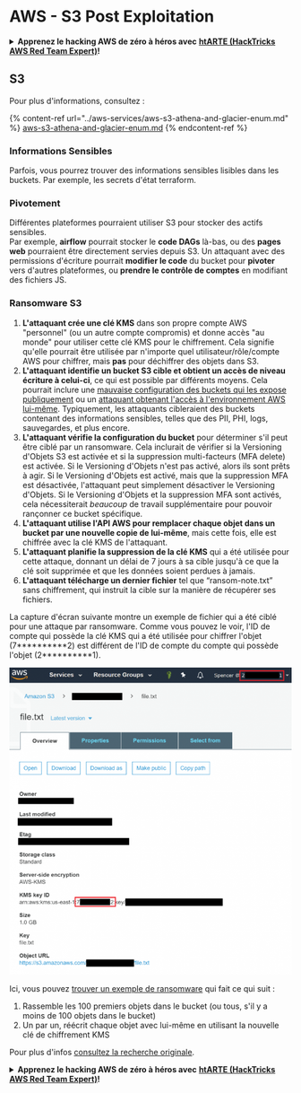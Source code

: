 # AWS - S3 Post Exploitation

<details>

<summary><strong>Apprenez le hacking AWS de zéro à héros avec</strong> <a href="https://training.hacktricks.xyz/courses/arte"><strong>htARTE (HackTricks AWS Red Team Expert)</strong></a><strong>!</strong></summary>

Autres moyens de soutenir HackTricks :

* Si vous souhaitez voir votre **entreprise annoncée dans HackTricks** ou **télécharger HackTricks en PDF**, consultez les [**PLANS D'ABONNEMENT**](https://github.com/sponsors/carlospolop)!
* Obtenez le [**merchandising officiel PEASS & HackTricks**](https://peass.creator-spring.com)
* Découvrez [**La Famille PEASS**](https://opensea.io/collection/the-peass-family), notre collection d'[**NFTs exclusifs**](https://opensea.io/collection/the-peass-family)
* **Rejoignez le** 💬 [**groupe Discord**](https://discord.gg/hRep4RUj7f) ou le [**groupe telegram**](https://t.me/peass) ou **suivez** moi sur **Twitter** 🐦 [**@carlospolopm**](https://twitter.com/carlospolopm)**.**
* **Partagez vos astuces de hacking en soumettant des PRs aux dépôts github** [**HackTricks**](https://github.com/carlospolop/hacktricks) et [**HackTricks Cloud**](https://github.com/carlospolop/hacktricks-cloud).

</details>

## S3

Pour plus d'informations, consultez :

{% content-ref url="../aws-services/aws-s3-athena-and-glacier-enum.md" %}
[aws-s3-athena-and-glacier-enum.md](../aws-services/aws-s3-athena-and-glacier-enum.md)
{% endcontent-ref %}

### Informations Sensibles

Parfois, vous pourrez trouver des informations sensibles lisibles dans les buckets. Par exemple, les secrets d'état terraform.

### Pivotement

Différentes plateformes pourraient utiliser S3 pour stocker des actifs sensibles.\
Par exemple, **airflow** pourrait stocker le **code DAGs** là-bas, ou des **pages web** pourraient être directement servies depuis S3. Un attaquant avec des permissions d'écriture pourrait **modifier le code** du bucket pour **pivoter** vers d'autres plateformes, ou **prendre le contrôle de comptes** en modifiant des fichiers JS.

### Ransomware S3

1. **L'attaquant crée une clé KMS** dans son propre compte AWS "personnel" (ou un autre compte compromis) et donne accès "au monde" pour utiliser cette clé KMS pour le chiffrement. Cela signifie qu'elle pourrait être utilisée par n'importe quel utilisateur/rôle/compte AWS pour chiffrer, mais **pas** pour déchiffrer des objets dans S3.
2. **L'attaquant identifie un bucket S3 cible et obtient un accès de niveau écriture à celui-ci**, ce qui est possible par différents moyens. Cela pourrait inclure une [mauvaise configuration des buckets qui les expose publiquement](https://rhinosecuritylabs.com/penetration-testing/penetration-testing-aws-storage/) ou un [attaquant obtenant l'accès à l'environnement AWS lui-même](https://rhinosecuritylabs.com/penetration-testing/penetration-testing-aws-storage/). Typiquement, les attaquants cibleraient des buckets contenant des informations sensibles, telles que des PII, PHI, logs, sauvegardes, et plus encore.
3. **L'attaquant vérifie la configuration du bucket** pour déterminer s'il peut être ciblé par un ransomware. Cela inclurait de vérifier si la Versioning d'Objets S3 est activée et si la suppression multi-facteurs (MFA delete) est activée. Si le Versioning d'Objets n'est pas activé, alors ils sont prêts à agir. Si le Versioning d'Objets est activé, mais que la suppression MFA est désactivée, l'attaquant peut simplement désactiver le Versioning d'Objets. Si le Versioning d'Objets et la suppression MFA sont activés, cela nécessiterait _beaucoup_ de travail supplémentaire pour pouvoir rançonner ce bucket spécifique.
4. **L'attaquant utilise l'API AWS pour remplacer chaque objet dans un bucket par une nouvelle copie de lui-même**, mais cette fois, elle est chiffrée avec la clé KMS de l'attaquant.
5. **L'attaquant planifie la suppression de la clé KMS** qui a été utilisée pour cette attaque, donnant un délai de 7 jours à sa cible jusqu'à ce que la clé soit supprimée et que les données soient perdues à jamais.
6. **L'attaquant télécharge un dernier fichier** tel que “ransom-note.txt” sans chiffrement, qui instruit la cible sur la manière de récupérer ses fichiers.

La capture d'écran suivante montre un exemple de fichier qui a été ciblé pour une attaque par ransomware. Comme vous pouvez le voir, l'ID de compte qui possède la clé KMS qui a été utilisée pour chiffrer l'objet (7\*\*\*\*\*\*\*\*\*\*2) est différent de l'ID de compte du compte qui possède l'objet (2\*\*\*\*\*\*\*\*\*\*1).

![](<../../../.gitbook/assets/image (2) (1) (1) (1) (1).png>)

Ici, vous pouvez [trouver un exemple de ransomware](https://github.com/RhinoSecurityLabs/Cloud-Security-Research/blob/master/AWS/s3\_ransomware/s3-ransomware-poc.py) qui fait ce qui suit :

1. Rassemble les 100 premiers objets dans le bucket (ou tous, s'il y a moins de 100 objets dans le bucket)
2. Un par un, réécrit chaque objet avec lui-même en utilisant la nouvelle clé de chiffrement KMS

Pour plus d'infos [consultez la recherche originale](https://rhinosecuritylabs.com/aws/s3-ransomware-part-1-attack-vector/).

<details>

<summary><strong>Apprenez le hacking AWS de zéro à héros avec</strong> <a href="https://training.hacktricks.xyz/courses/arte"><strong>htARTE (HackTricks AWS Red Team Expert)</strong></a><strong>!</strong></summary>

Autres moyens de soutenir HackTricks :

* Si vous souhaitez voir votre **entreprise annoncée dans HackTricks** ou **télécharger HackTricks en PDF**, consultez les [**PLANS D'ABONNEMENT**](https://github.com/sponsors/carlospolop)!
* Obtenez le [**merchandising officiel PEASS & HackTricks**](https://peass.creator-spring.com)
* Découvrez [**La Famille PEASS**](https://opensea.io/collection/the-peass-family), notre collection d'[**NFTs exclusifs**](https://opensea.io/collection/the-peass-family)
* **Rejoignez le** 💬 [**groupe Discord**](https://discord.gg/hRep4RUj7f) ou le [**groupe telegram**](https://t.me/peass) ou **suivez** moi sur **Twitter** 🐦 [**@carlospolopm**](https://twitter.com/carlospolopm)**.**
* **Partagez vos astuces de hacking en soumettant des PRs aux dépôts github** [**HackTricks**](https://github.com/carlospolop/hacktricks) et [**HackTricks Cloud**](https://github.com/carlospolop/hacktricks-cloud).

</details>
